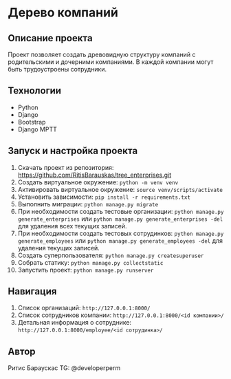 # Дерево компаний

## Описание проекта
Проект позволяет создать древовидную структуру компаний с родительскими и дочерними компаниями. В каждой компании могут быть трудоустроены сотрудники. 

## Технологии
- Python
- Django
- Bootstrap
- Django MPTT

## Запуск и настройка проекта
1. Скачать проект из репозитория: https://github.com/RitisBarauskas/tree_enterprises.git
2. Создать виртуальное окружение: `python -m venv venv`
3. Активировать виртуальное окружение: `source venv/scripts/activate`
4. Установить зависимости: `pip install -r requirements.txt`
5. Выполнить миграции: `python manage.py migrate`
6. При необходимости создать тестовые организации: `python manage.py generate_enterprises` или `python manage.py generate_enterprises -del` для удаления всех текущих записей.
7. При необходимости создать тестовых сотрудинков: `python manage.py generate_employees` или `python manage.py generate_employees -del` для удаления текущих записей.
8. Создать суперпользователя: `python manage.py createsuperuser`
9. Собрать статику: `python manage.py collectstatic`
10. Запустить проект: `python manage.py runserver`

## Навигация
1. Список организаций: `http://127.0.0.1:8000/`
2. Список сотрудников компании: `http://127.0.0.1:8000/<id компании>/`
3. Детальная информация о сотруднике: `http://127.0.0.1:8000/employee/<id сотрудинка>/`

## Автор
Ритис Бараускас
TG: @developerperm